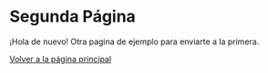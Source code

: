 # Segunda Página

¡Hola de nuevo! Otra pagina de ejemplo para enviarte a la primera.

[Volver a la página principal](markdown-web.md)

